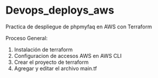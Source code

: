 # Devops_deploys_aws
Practica de despliegue de phpmyfaq en AWS con Terraform

Proceso General:
1.	Instalación de terraform
2.	Configuracion de accesos AWS en AWS CLI
3.	Crear el proyecto de terraform
4.	Agregar y editar el archivo main.tf





